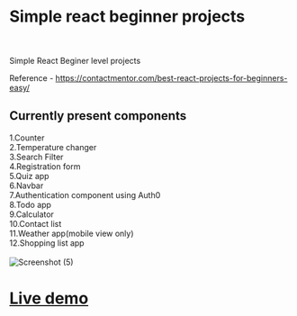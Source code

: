 
# Simple react beginner projects

<br>
<br>
Simple React Beginer level projects 

Reference - https://contactmentor.com/best-react-projects-for-beginners-easy/

## Currently present components
1.Counter
<br>
2.Temperature changer
<br>
3.Search Filter
<br>
4.Registration form
<br>
5.Quiz app
<br>
6.Navbar
<br>
7.Authentication component using Auth0
<br>
8.Todo app
<br>
9.Calculator
<br>
10.Contact list
<br>
11.Weather app(mobile view only)
<br>
12.Shopping list app
<br>
<br>
![Screenshot (5)](https://user-images.githubusercontent.com/117823429/225607944-3d465bbb-6a61-4ae5-b26b-e2ef1049156b.png)

# [Live demo](https://simp-react-pro.netlify.app)
